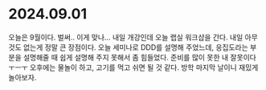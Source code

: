 # 2024.09.01

오늘은 9월이다. 벌써.. 이게 맞나... 내일 개강인데 오늘 랩실 워크샵을 간다. 내일 아무것도 없는게 정말 큰 장점이다. 오늘 세미나로 DDD를 설명해 주었느데, 응집도라는 부분을 설명해줄 때 쉽게 설명해 주지 못해서 좀 힘들었다. 준비를 많이 못한 내 잘못이다 ㅜㅡㅜ 오후에는 물놀이 하고, 고기를 먹고 쉬면 될 것 같다. 방학 마지막 날이니 재밌게 놀아보자.
